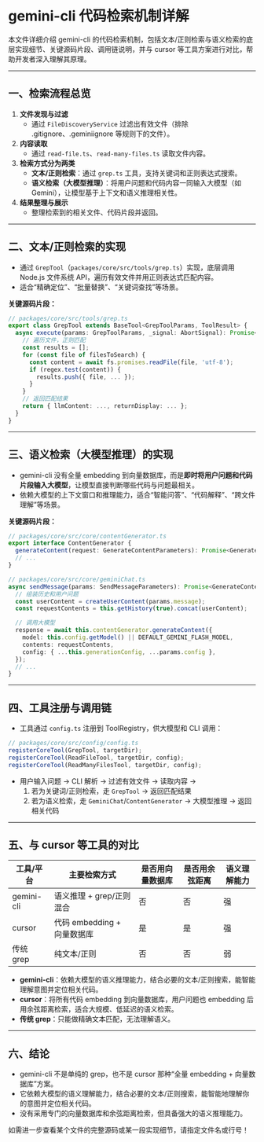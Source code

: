 # gemini-cli 代码检索机制详解

本文件详细介绍 gemini-cli 的代码检索机制，包括文本/正则检索与语义检索的底层实现细节、关键源码片段、调用链说明，并与 cursor 等工具方案进行对比，帮助开发者深入理解其原理。

---

## 一、检索流程总览

1. **文件发现与过滤**
   - 通过 `FileDiscoveryService` 过滤出有效文件（排除 .gitignore、.geminiignore 等规则下的文件）。
2. **内容读取**
   - 通过 `read-file.ts`、`read-many-files.ts` 读取文件内容。
3. **检索方式分为两类**
   - **文本/正则检索**：通过 `grep.ts` 工具，支持关键词和正则表达式搜索。
   - **语义检索（大模型推理）**：将用户问题和代码内容一同输入大模型（如 Gemini），让模型基于上下文和语义推理相关性。
4. **结果整理与展示**
   - 整理检索到的相关文件、代码片段并返回。

---

## 二、文本/正则检索的实现

- 通过 `GrepTool`（`packages/core/src/tools/grep.ts`）实现，底层调用 Node.js 文件系统 API，遍历有效文件并用正则表达式匹配内容。
- 适合“精确定位”、“批量替换”、“关键词查找”等场景。

**关键源码片段：**
```typescript
// packages/core/src/tools/grep.ts
export class GrepTool extends BaseTool<GrepToolParams, ToolResult> {
  async execute(params: GrepToolParams, _signal: AbortSignal): Promise<ToolResult> {
    // 遍历文件，正则匹配
    const results = [];
    for (const file of filesToSearch) {
      const content = await fs.promises.readFile(file, 'utf-8');
      if (regex.test(content)) {
        results.push({ file, ... });
      }
    }
    // 返回匹配结果
    return { llmContent: ..., returnDisplay: ... };
  }
}
```

---

## 三、语义检索（大模型推理）的实现

- gemini-cli 没有全量 embedding 到向量数据库，而是**即时将用户问题和代码片段输入大模型**，让模型直接判断哪些代码与问题最相关。
- 依赖大模型的上下文窗口和推理能力，适合“智能问答”、“代码解释”、“跨文件理解”等场景。

**关键源码片段：**
```typescript
// packages/core/src/core/contentGenerator.ts
export interface ContentGenerator {
  generateContent(request: GenerateContentParameters): Promise<GenerateContentResponse>;
  // ...
}

// packages/core/src/core/geminiChat.ts
async sendMessage(params: SendMessageParameters): Promise<GenerateContentResponse> {
  // 组装历史和用户问题
  const userContent = createUserContent(params.message);
  const requestContents = this.getHistory(true).concat(userContent);

  // 调用大模型
  response = await this.contentGenerator.generateContent({
    model: this.config.getModel() || DEFAULT_GEMINI_FLASH_MODEL,
    contents: requestContents,
    config: { ...this.generationConfig, ...params.config },
  });
  // ...
}
```

---

## 四、工具注册与调用链

- 工具通过 `config.ts` 注册到 ToolRegistry，供大模型和 CLI 调用：

```typescript
// packages/core/src/config/config.ts
registerCoreTool(GrepTool, targetDir);
registerCoreTool(ReadFileTool, targetDir, config);
registerCoreTool(ReadManyFilesTool, targetDir, config);
```

- 用户输入问题 → CLI 解析 → 过滤有效文件 → 读取内容 →
  1. 若为关键词/正则检索，走 `GrepTool` → 返回匹配结果
  2. 若为语义检索，走 `GeminiChat`/`ContentGenerator` → 大模型推理 → 返回相关代码

---

## 五、与 cursor 等工具的对比

| 工具/平台      | 主要检索方式                  | 是否用向量数据库 | 是否用余弦距离 | 语义理解能力 |
|----------------|------------------------------|------------------|---------------|--------------|
| gemini-cli     | 语义推理 + grep/正则混合      | 否               | 否            | 强           |
| cursor         | 代码 embedding + 向量数据库   | 是               | 是            | 强           |
| 传统 grep      | 纯文本/正则                   | 否               | 否            | 弱           |

- **gemini-cli**：依赖大模型的语义推理能力，结合必要的文本/正则搜索，能智能理解意图并定位相关代码。
- **cursor**：将所有代码 embedding 到向量数据库，用户问题也 embedding 后用余弦距离检索，适合大规模、低延迟的语义检索。
- **传统 grep**：只能做精确文本匹配，无法理解语义。

---

## 六、结论

- gemini-cli 不是单纯的 grep，也不是 cursor 那种“全量 embedding + 向量数据库”方案。
- 它依赖大模型的语义理解能力，结合必要的文本/正则搜索，能智能地理解你的意图并定位相关代码。
- 没有采用专门的向量数据库和余弦距离检索，但具备强大的语义推理能力。

如需进一步查看某个文件的完整源码或某一段实现细节，请指定文件名或行号！ 